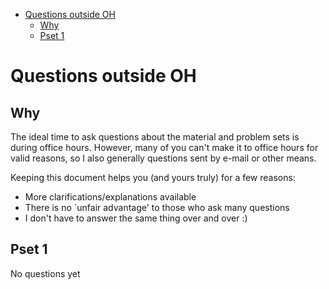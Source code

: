   - [Questions outside OH](#sec-1)
    - [Why](#sec-1-1)
    - [Pset 1](#sec-1-2)

# Questions outside OH<a id="sec-1"></a>

## Why<a id="sec-1-1"></a>

The ideal time to ask questions about the material and problem sets is during office hours. However, many of you can't make it to office hours for valid reasons, so I also generally questions sent by e-mail or other means.

Keeping this document helps you (and yours truly) for a few reasons:

-   More clarifications/explanations available
-   There is no \`unfair advantage' to those who ask many questions
-   I don't have to answer the same thing over and over :)

## Pset 1<a id="sec-1-2"></a>

No questions yet
